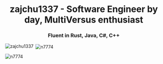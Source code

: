 <h1 align="center">zajchu1337 - Software Engineer by day, MultiVersus enthusiast</h1>
<h3 align="center">Fluent in Rust, Java, C#, C++</h3>
<p><img align="left" src="https://github-readme-stats.vercel.app/api/top-langs?username=zajchu1337&show_icons=true&locale=en&layout=compact" alt="zajchu1337" /></p>

<p>&nbsp;<img align="center" src="https://github-readme-stats.vercel.app/api?username=zajchu1337&show_icons=true&locale=en" alt="n7774" /></p>

<p><img align="center" src="https://github-readme-streak-stats.herokuapp.com/?user=zajchu1337&" alt="n7774" /></p>
